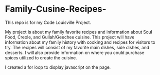 # Family-Cusine-Recipes-

This repo is for my Code Louisville Project. 

My project is about my family favorite recipes and information about Soul Food, Creole, and Gullah/Geechee
cuisine. This project will have information about my family history with cooking and recipes for visitors to 
try. The recipes will consist of my favorite main dishes, side dishes, and desserts. I will also 
provide information on where you could purchase spices utilized to create the cuisine. 



I created a for loop to display javascript on the page. 



